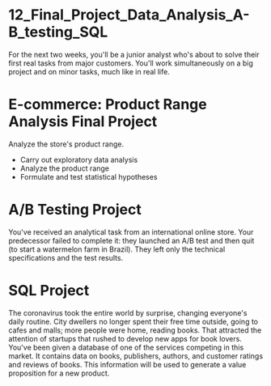 # 12_Final_Project_Data_Analysis_A-B_testing_SQL
For the next two weeks, you'll be a junior analyst who's about to solve their first real tasks from major customers. You'll work simultaneously on a big project and on minor tasks, much like in real life. 



# E-commerce: Product Range Analysis Final Project

Analyze the store's product range.
- Carry out exploratory data analysis
- Analyze the product range
- Formulate and test statistical hypotheses


# A/B Testing Project

You've received an analytical task from an international online store. Your predecessor failed to complete it: they launched an A/B test and then quit (to start a watermelon farm in Brazil). They left only the technical specifications and the test results. 

# SQL Project

The coronavirus took the entire world by surprise, changing everyone's daily routine. City dwellers no longer spent their free time outside, going to cafes and malls; more people were home, reading books. That attracted the attention of startups that rushed to develop new apps for book lovers.
You've been given a database of one of the services competing in this market. It contains data on books, publishers, authors, and customer ratings and reviews of books. This information will be used to generate a value proposition for a new product. 
